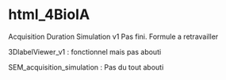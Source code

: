 # html_4BioIA

Acquisition Duration Simulation v1 
Pas fini. Formule a retravailler

 
3DlabelViewer_v1 : fonctionnel mais pas abouti

SEM_acquisition_simulation : Pas du tout abouti
